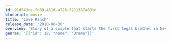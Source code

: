 ```yaml
---
id: 91d543cc-fd89-461d-a726-3211337a831d
blueprint: movie
title: 'Love Ranch'
release_date: '2010-06-30'
overview: 'Story of a couple that starts the first legal brothel in Nevada and a boxer they own a piece of.'
genres: '[{"id": 18, "name": "Drama"}]'
---
```

